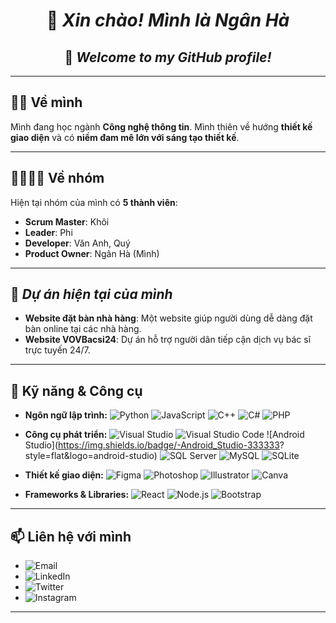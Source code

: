 <h1 align="center"> 👋 <em>Xin chào! Mình là Ngân Hà</em> </h1>
<h2 align="center"> 🌟 <em>Welcome to my GitHub profile!</em> </h2>

---

## 🧑‍💻 **Về mình**
Mình đang học ngành **Công nghệ thông tin**. Mình thiên về hướng **thiết kế giao diện** và có **niềm đam mê lớn với sáng tạo thiết kế**.

---

## 👨‍👩‍👧‍👦 **Về nhóm**
Hiện tại nhóm của mình có **5 thành viên**:
- **Scrum Master**: Khôi
- **Leader**: Phi
- **Developer**: Văn Anh, Quý
- **Product Owner**: Ngân Hà (Mình)

---

## 🚀 **_Dự án hiện tại của mình_**
- **Website đặt bàn nhà hàng**: Một website giúp người dùng dễ dàng đặt bàn online tại các nhà hàng.
- **Website VOVBacsi24**: Dự án hỗ trợ người dân tiếp cận dịch vụ bác sĩ trực tuyến 24/7.

---

## 🔧 **Kỹ năng & Công cụ**
- **Ngôn ngữ lập trình:**
  ![Python](https://img.shields.io/badge/-Python-333333?style=flat&logo=python) 
  ![JavaScript](https://img.shields.io/badge/-JavaScript-333333?style=flat&logo=javascript)
  ![C++](https://img.shields.io/badge/-C++-333333?style=flat&logo=cplusplus)
  ![C#](https://img.shields.io/badge/-C%23-333333?style=flat&logo=csharp)
  ![PHP](https://img.shields.io/badge/-PHP-333333?style=flat&logo=php)

- **Công cụ phát triển:**
  ![Visual Studio](https://img.shields.io/badge/-Visual%20Studio-5C2D91?style=flat&logo=visual-studio)
  ![Visual Studio Code](https://img.shields.io/badge/-VSCode-333333?style=flat&logo=visual-studio-code)
  ![Android Studio](https://img.shields.io/badge/-Android_Studio-333333? style=flat&logo=android-studio)
  ![SQL Server](https://img.shields.io/badge/-SQL%20Server-333333?style=flat&logo=microsoft-sql-server)
  ![MySQL](https://img.shields.io/badge/-MySQL-333333?style=flat&logo=mysql)
  ![SQLite](https://img.shields.io/badge/-SQLite-333333?style=flat&logo=sqlite)

- **Thiết kế giao diện:**
  ![Figma](https://img.shields.io/badge/-Figma-333333?style=flat&logo=figma)
  ![Photoshop](https://img.shields.io/badge/-Photoshop-333333?style=flat&logo=adobe-photoshop)
  ![Illustrator](https://img.shields.io/badge/-Illustrator-333333?style=flat&logo=adobe-illustrator)
  ![Canva](https://img.shields.io/badge/-Canva-333333?style=flat&logo=canva)

- **Frameworks & Libraries:**
  ![React](https://img.shields.io/badge/-React-333333?style=flat&logo=react) 
  ![Node.js](https://img.shields.io/badge/-Node.js-333333?style=flat&logo=node.js)
  ![Bootstrap](https://img.shields.io/badge/-Bootstrap-333333?style=flat&logo=bootstrap)

---

## 📫 **Liên hệ với mình**
- ![Email](https://img.shields.io/badge/-Email-333333?style=flat&logo=gmail)
- ![LinkedIn](https://img.shields.io/badge/-LinkedIn-333333?style=flat&logo=linkedin)
- ![Twitter](https://img.shields.io/badge/-Twitter-333333?style=flat&logo=twitter)
- ![Instagram](https://img.shields.io/badge/-Instagram-333333?style=flat&logo=instagram)

---

